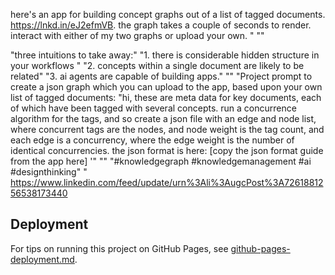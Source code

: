 here's an app for building concept graphs out of a list of tagged documents. https://lnkd.in/eJ2efmVB. the graph takes a couple of seconds to render. interact with either of my two graphs or upload your own. "
""

"three intuitions to take away:"
"1.  there is  considerable hidden structure in your workflows "
"2. concepts within a single document are likely to be related"
"3. ai agents are capable of building apps."
""
"Project prompt to create a json graph which you can upload to the app, based upon your own list of tagged documents: "hi, these are meta data for key documents, each of which have been tagged with several concepts. run a concurrence algorithm for the tags, and so create a json file with an edge and node list, where concurrent tags are the nodes, and node weight is the tag count, and each edge is a concurrency, where the edge weight is the number of identical concurrencies. the json format is here: [copy the json format guide from the app here] '"
""
"#knowledgegraph #knowledgemanagement #ai #designthinking"
"
https://www.linkedin.com/feed/update/urn%3Ali%3AugcPost%3A7261881256538173440


## Deployment
For tips on running this project on GitHub Pages, see [github-pages-deployment.md](github-pages-deployment.md).

